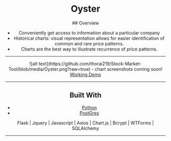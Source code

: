 <h1 align="center">Oyster</h1>
<div align="center">
  ## Overview

  - Conveniently get access to information about a particular company
  - Historical charts: visual representation allows for easier identification of common and rare price patterns.
  - Charts are the best way to illustrate recurrence of price patterns.

  <hr>
  ![alt text](https://github.com/thorai219/Stock-Market-Tool/blob/media/Oyster.png?raw=true)
  - chart screenshots coming soon!
  <a href="https://stockchartandnews.herokuapp.com/news" target="_blank">Working Demo</a>

  <hr>
  
  ## Built With

  - [Python](https://www.python.org/)
  - [PostGres](https://www.postgresql.org/)

  Flask | Jquery | Javascript | Axios | Chart.js | Bcrypt | WTForms | SQLAlchemy
  <hr>
</div>
